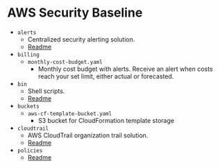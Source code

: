 # AWS Security Baseline

- `alerts`
    - Centralized security alerting solution.
    - [Readme](alerts/README.md)
- `billing`
    - `monthly-cost-budget.yaml`
        - Monthly cost budget with alerts. Receive an alert when costs reach your set limit, either actual or forecasted.
- `bin`
    - Shell scripts.
    - [Readme](bin/README.md)
- `buckets`
    - `aws-cf-template-bucket.yaml`
        - S3 bucket for CloudFormation template storage
- `cloudtrail`
    - AWS CloudTrail organization trail solution.
    - [Readme](cloudtrail/README.md)
- `policies`
    - [Readme](policies/README.md)
